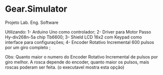    # Gear.Simulator
   
Projeto Lab. Eng. Software

Utilizando:
1- Arduino Uno como controlador; 
2- Driver para Motor Passo Hy-div268n-5a chip Tb6600;
3- Shield LCD 16x2 com Keypad como interface para configurações; 
4- Encoder Rotativo Incremental 600 pulsos por um giro completo ;




Obs: Quanto maior o numero do Encoder Rotativo Incremental de pulsos por giro melhor. A rosca depende do encoder, quanto maior os pulsos, mais roscas poderam ser feita. (o executavel mostra esta opção)
